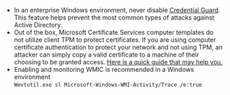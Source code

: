 - In an enterprise Windows environment, never disable [Credential Guard](https://learn.microsoft.com/en-us/windows/security/identity-protection/credential-guard/credential-guard-manage).  This feature helps prevent the most common types of attacks against Active Directory.  
- Out of the box, Microsoft Certificate Services computer templates do not utilize client TPM to protect certificates.  If you are using computer certificate authentication to protect your network and not using TPM, an attacker can simply copy a valid certificate to a machine of their choosing to be granted access. [Here is a quick guide that may help you.](https://github.com/Xorlent/Cybersec-Links/blob/main/Configuring-TPM-Certs.md)  
- Enabling and monitoring WMIC is recommended in a Windows environment  
```Wevtutil.exe sl Microsoft-Windows-WMI-Activity/Trace /e:true```  
